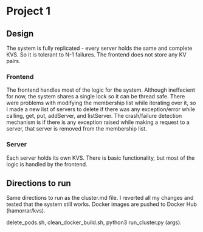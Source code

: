# Project 1

## Design
The system is fully replicated - every server holds the same and complete KVS. So it is tolerant to N-1 failures. The frontend does not store any KV pairs.

### Frontend
The frontend handles most of the logic for the system. Although ineffecient for now, the system shares a single lock so it can be thread safe. There were problems with modifying the membership list while iterating over it, so I made a new list of servers to delete if there was any exception/error while calling, get, put, addServer, and listServer. The crash/failure detection mechanism is if there is any exception raised while making a request to a server, that server is removed from the membership list.

### Server
Each server holds its own KVS. There is basic functionality, but most of the logic is handled by the frontend.

## Directions to run
Same directions to run as the cluster.md file. I reverted all my changes and tested that the system still works. Docker images are pushed to Docker Hub (hamorrar/kvs).

delete_pods.sh, clean_docker_build.sh, python3 run_cluster.py (args).